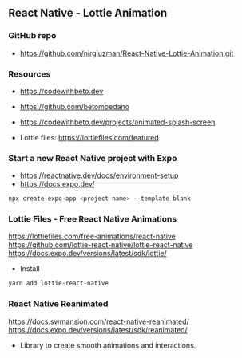 ## React Native - Lottie Animation

### GitHub repo

- https://github.com/nirgluzman/React-Native-Lottie-Animation.git

### Resources

- https://codewithbeto.dev
- https://github.com/betomoedano
- https://codewithbeto.dev/projects/animated-splash-screen

- Lottie files: https://lottiefiles.com/featured

### Start a new React Native project with Expo

- https://reactnative.dev/docs/environment-setup
- https://docs.expo.dev/

```bash
npx create-expo-app <project name> --template blank
```

### Lottie Files - Free React Native Animations

https://lottiefiles.com/free-animations/react-native
https://github.com/lottie-react-native/lottie-react-native
https://docs.expo.dev/versions/latest/sdk/lottie/

- Install

```bash
yarn add lottie-react-native
```

### React Native Reanimated

https://docs.swmansion.com/react-native-reanimated/
https://docs.expo.dev/versions/latest/sdk/reanimated/

- Library to create smooth animations and interactions.
